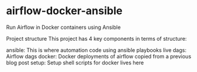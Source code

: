 # airflow-docker-ansible

Run Airflow in Docker containers using Ansible

Project structure
This project has 4 key components in terms of structure:

ansible: This is where automation code using ansible playbooks live
dags: Airflow dags
docker: Docker deployments of airflow copied from a previous blog post
setup: Setup shell scripts for docker lives here